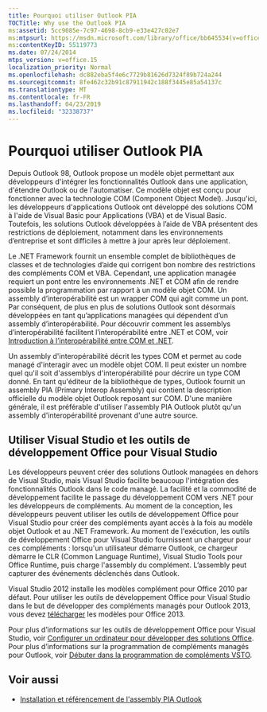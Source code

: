 ```yaml
---
title: Pourquoi utiliser Outlook PIA
TOCTitle: Why use the Outlook PIA
ms:assetid: 5cc9085e-7c97-4698-8cb9-e33e427c02e7
ms:mtpsurl: https://msdn.microsoft.com/library/office/bb645534(v=office.15)
ms:contentKeyID: 55119773
ms.date: 07/24/2014
mtps_version: v=office.15
localization_priority: Normal
ms.openlocfilehash: dc882eba5f4e6c7729b81626d7324f89b724a244
ms.sourcegitcommit: 8fe462c32b91c87911942c188f3445e85a54137c
ms.translationtype: MT
ms.contentlocale: fr-FR
ms.lasthandoff: 04/23/2019
ms.locfileid: "32338737"
---
```

# <a name="why-use-the-outlook-pia"></a>Pourquoi utiliser Outlook PIA

Depuis Outlook 98, Outlook propose un modèle objet permettant aux développeurs d'intégrer les fonctionnalités Outlook dans une application, d'étendre Outlook ou de l'automatiser. Ce modèle objet est conçu pour fonctionner avec la technologie COM (Component Object Model). Jusqu'ici, les développeurs d'applications Outlook ont développé des solutions COM à l'aide de Visual Basic pour Applications (VBA) et de Visual Basic. Toutefois, les solutions Outlook développées à l’aide de VBA présentent des restrictions de déploiement, notamment dans les environnements d’entreprise et sont difficiles à mettre à jour après leur déploiement.

Le .NET Framework fournit un ensemble complet de bibliothèques de classes et de technologies d’aide qui corrigent bon nombre des restrictions des compléments COM et VBA. Cependant, une application managée requiert un pont entre les environnements .NET et COM afin de rendre possible la programmation par rapport à un modèle objet COM. Un assembly d’interopérabilité est un wrapper COM qui agit comme un pont. Par conséquent, de plus en plus de solutions Outlook sont désormais développées en tant qu’applications managées qui dépendent d’un assembly d’interopérabilité. Pour découvrir comment les assemblys d’interopérabilité facilitent l’interopérabilité entre .NET et COM, voir [Introduction à l’interopérabilité entre COM et .NET](introduction-to-interoperability-between-com-and-net.md).

Un assembly d'interopérabilité décrit les types COM et permet au code managé d'interagir avec un modèle objet COM. Il peut exister un nombre quel qu'il soit d'assemblys d'interopérabilité pour décrire un type COM donné. En tant qu'éditeur de la bibliothèque de types, Outlook fournit un assembly PIA (Primary Interop Assembly) qui contient la description officielle du modèle objet Outlook reposant sur COM. D'une manière générale, il est préférable d'utiliser l'assembly PIA Outlook plutôt qu'un assembly d'interopérabilité provenant d'une autre source.

## <a name="using-visual-studio-and-office-developer-tools-for-visual-studio"></a>Utiliser Visual Studio et les outils de développement Office pour Visual Studio

Les développeurs peuvent créer des solutions Outlook managées en dehors de Visual Studio, mais Visual Studio facilite beaucoup l'intégration des fonctionnalités Outlook dans le code managé. La facilité et la commodité de développement facilite le passage du développement COM vers .NET pour les développeurs de compléments. Au moment de la conception, les développeurs peuvent utiliser les outils de développement Office pour Visual Studio pour créer des compléments ayant accès à la fois au modèle objet Outlook et au .NET Framework. Au moment de l'exécution, les outils de développement Office pour Visual Studio fournissent un chargeur pour ces compléments : lorsqu'un utilisateur démarre Outlook, ce chargeur démarre le CLR (Common Language Runtime), Visual Studio Tools pour Office Runtime, puis charge l'assembly du complément. L’assembly peut capturer des événements déclenchés dans Outlook.

Visual Studio 2012 installe les modèles complément pour Office 2010 par défaut. Pour utiliser les outils de développement Office pour Visual Studio dans le but de développer des compléments managés pour Outlook 2013, vous devez [télécharger](https://aka.ms/officedevtoolsforvs2012) les modèles pour Office 2013.

Pour plus d’informations sur les outils de développement Office pour Visual Studio, voir [Configurer un ordinateur pour développer des solutions Office](https://docs.microsoft.com/visualstudio/vsto/how-to-configure-a-computer-to-develop-office-solutions?view=vs-2017). Pour plus d’informations sur la programmation de compléments managés pour Outlook, voir [Débuter dans la programmation de compléments VSTO](https://docs.microsoft.com/visualstudio/vsto/getting-started-programming-vsto-add-ins?view=vs-2017).

## <a name="see-also"></a>Voir aussi

- [Installation et référencement de l'assembly PIA Outlook](installing-and-referencing-the-outlook-pia.md)

